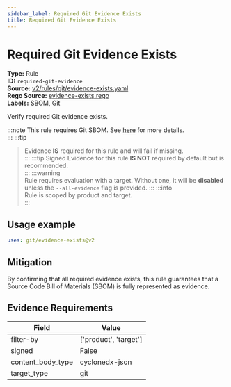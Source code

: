 ```yaml
---
sidebar_label: Required Git Evidence Exists
title: Required Git Evidence Exists
---  
```

# Required Git Evidence Exists  
**Type:** Rule  
**ID:** `required-git-evidence`  
**Source:** [v2/rules/git/evidence-exists.yaml](https://github.com/scribe-public/sample-policies/blob/main/v2/rules/git/evidence-exists.yaml)  
**Rego Source:** [evidence-exists.rego](https://github.com/scribe-public/sample-policies/blob/main/v2/rules/git/evidence-exists.rego)  
**Labels:** SBOM, Git  

Verify required Git evidence exists.

:::note 
This rule requires Git SBOM. See [here](https://deploy-preview-299--scribe-security.netlify.app/docs/valint/sbom) for more details.  
::: 
:::tip 
> Evidence **IS** required for this rule and will fail if missing.  
::: 
:::tip 
Signed Evidence for this rule **IS NOT** required by default but is recommended.  
::: 
:::warning  
Rule requires evaluation with a target. Without one, it will be **disabled** unless the `--all-evidence` flag is provided.
::: 
:::info  
Rule is scoped by product and target.  
:::  

## Usage example

```yaml
uses: git/evidence-exists@v2
```

## Mitigation  
By confirming that all required evidence exists, this rule guarantees that a Source Code Bill of Materials (SBOM) is fully represented as evidence.


## Evidence Requirements  
| Field | Value |
|-------|-------|
| filter-by | ['product', 'target'] |
| signed | False |
| content_body_type | cyclonedx-json |
| target_type | git |

